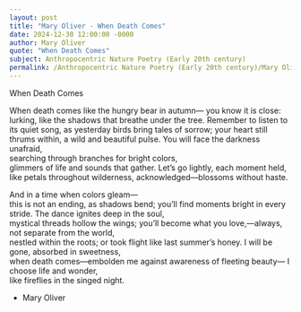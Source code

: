 ```yaml
---
layout: post
title: "Mary Oliver - When Death Comes"
date: 2024-12-30 12:00:00 -0000
author: Mary Oliver
quote: "When Death Comes"
subject: Anthropocentric Nature Poetry (Early 20th century)
permalink: /Anthropocentric Nature Poetry (Early 20th century)/Mary Oliver/Mary Oliver - When Death Comes
---
```


When Death Comes

When death comes 
like the hungry bear in autumn— 
you know it is close: lurking, 
like the shadows that breathe under the tree. 
Remember to listen to its quiet song, 
as yesterday birds bring tales of sorrow; 
your heart still thrums within, 
a wild and beautiful pulse. 
You will face the darkness unafraid,  
searching through branches for bright colors,  
glimmers of life and sounds that gather. 
Let’s go lightly, each moment held,  
like petals throughout wilderness, 
acknowledged—blossoms without haste.

And in a time when colors gleam—  
this is not an ending, as shadows bend; 
you’ll find moments bright in every stride. 
The dance ignites deep in the soul,  
mystical threads hollow the wings; 
you’ll become what you love,—always,  
not separate from the world,  
nestled within the roots; or 
took flight like last summer’s honey. 
I will be gone, absorbed in sweetness,  
when death comes—embolden me against 
awareness of fleeting beauty— 
I choose life and wonder,  
like fireflies in the singed night.


- Mary Oliver
